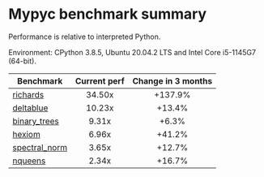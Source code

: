# Mypyc benchmark summary

Performance is relative to interpreted Python.

Environment: CPython 3.8.5, Ubuntu 20.04.2 LTS and Intel Core i5-1145G7 (64-bit).

| Benchmark | Current perf | Change in 3 months |
| --- | :---: | :---: |
| [richards](benchmarks/richards.md) | 34.50x | +137.9% |
| [deltablue](benchmarks/deltablue.md) | 10.23x | +13.4% |
| [binary_trees](benchmarks/binary_trees.md) | 9.31x | +6.3% |
| [hexiom](benchmarks/hexiom.md) | 6.96x | +41.2% |
| [spectral_norm](benchmarks/spectral_norm.md) | 3.65x | +12.7% |
| [nqueens](benchmarks/nqueens.md) | 2.34x | +16.7% |
